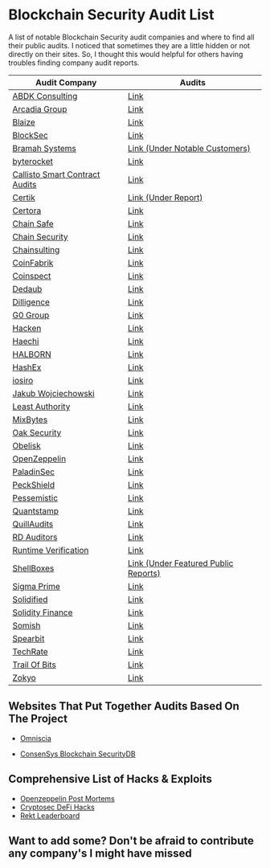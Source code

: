 # Blockchain Security Audit List
A list of notable Blockchain Security audit companies and where to find all their public audits. I noticed that sometimes they are a little hidden or not directly on their sites. So, I thought this would helpful for others having troubles finding company audit reports.

| Audit Company                                                                        | Audits 
|--------------------------------------------------------------------------------------|-----------------------------------------------------------------------------------------------------|
| [ABDK Consulting](https://www.abdk.consulting/)                                      | [Link](https://github.com/abdk-consulting/audits)                                                   |
| [Arcadia Group](https://arcadiamgroup.com/)                                          | [Link](https://docs.arcadia.agency/audits-and-code-reviews/directory)                               |
| [Blaize](https://blaize.tech/security/)                                              | [Link](https://blaize.tech/clients/)                                                                |
| [BlockSec](https://blocksecteam.com)                                                 | [Link](https://github.com/blocksecaudit/report)                                                     |
| [Bramah Systems](https://www.bramah.systems/)                                        | [Link (Under Notable Customers)](https://www.bramah.systems/)                                       |
| [byterocket](https://byterocket.com/)                                                | [Link](https://byterocket.com/audits)                                                               |
| [Callisto Smart Contract Audits](https://callisto.network/smart-contract-audit/)     | [Link](https://callisto.network/security-audits/)                                                   |
| [Certik](https://www.certik.org/)                                                    | [Link (Under Report)](https://www.certik.com/resources/blog)                                        |
| [Certora](https://www.certora.com/)                                                  | [Link](https://www.certora.com/#Reports)                                                            |
| [Chain Safe](https://chainsafe.io/)                                                  | [Link](https://github.com/ChainSafe/audits)                                                         |
| [Chain Security](https://chainsecurity.com/)                                         | [Link](https://chainsecurity.com/audits/)                                                           |
| [Chainsulting](https://chainsulting.de/)                                             | [Link](https://github.com/chainsulting/Smart-Contract-Security-Audits)                              |
| [CoinFabrik](https://www.coinfabrik.com/)                                            | [Link](https://blog.coinfabrik.com/category/smart-contracts/smart-contract-audit-smart-contracts/)  |
| [Coinspect](https://www.coinspect.com/)                                              | [Link](https://www.coinspect.com/#blog)                                                             |
| [Dedaub](https://www.dedaub.com/)                                                    | [Link](https://github.com/Dedaub/audits)                                                            |
| [Dilligence](https://consensys.net/diligence/)                                       | [Link](https://github.com/orgs/ConsenSys/repositories?q=audit&type=all&language=&sort=)             |
| [G0 Group](https://github.com/g0-group)                                              | [Link](https://github.com/g0-group/Audits)                                                          |
| [Hacken](https://hacken.io/)                                                         | [Link](https://hacken.io/audits/)                                                                   |
| [Haechi](https://audit.haechi.io/#main)                                              | [Link](https://audit.haechi.io/archive)                                                             |
| [HALBORN](https://halborn.com/)                                                      | [Link](https://github.com/HalbornSecurity/PublicReports)                                            |
| [HashEx](https://hashex.org/)                                                        | [Link](https://blog.hashex.org/tagged/audit)                                                        |
| [iosiro](https://www.iosiro.com/)                                                    | [Link](https://www.iosiro.com/audits)                                                               |
| [Jakub Wojciechowski](https://kudelskisecurity.com)                                  | [Link](https://research.kudelskisecurity.com/?s=audit)                                              |
| [Least Authority](https://leastauthority.com/)                                       | [Link](https://leastauthority.com/security-consulting/published-audits/)                            |
| [MixBytes](https://mixbytes.io/)                                                     | [Link](https://github.com/mixbytes/audits_public)                                                   |
| [Oak Security](https://www.oaksecurity.io/)                                          | [Link](https://github.com/oak-security/audit-reports)                                               |
| [Obelisk](https://obeliskauditing.com/)                                              | [Link](https://obeliskauditing.com/audits)                                                          |
| [OpenZeppelin](https://openzeppelin.com/)                                            | [Link](https://blog.openzeppelin.com/security-audits/)                                              |
| [PaladinSec](https://paladinsec.co/)                                                 | [Link](https://paladinsec.co/audits/)                                                               |
| [PeckShield](https://peckshield.com/en)                                              | [Link](https://github.com/peckshield/publications/tree/master/audit_reports)                        |
| [Pessemistic](https://pessimistic.io/)                                               | [Link](https://github.com/pessimistic-io/audits)                                                    |
| [Quantstamp](https://quantstamp.com/)                                                | [Link](https://github.com/orgs/quantstamp/repositories?q=review&type=all&language=&sort=)           |
| [QuillAudits](https://audits.quillhash.com/smart-contract-audit)                     | [Link](https://audits.quillhash.com/audits)                                                         |
| [RD Auditors](https://www.rdauditors.com/)                                           | [Link](https://www.rdauditors.com/audits/)                                                          |
| [Runtime Verification](https://runtimeverification.com/)                             | [Link](https://runtimeverification.com/blog/category/audits)                                        |
| [ShellBoxes](https://audit.shellboxes.com/)                                          | [Link (Under Featured Public Reports)](https://audit.shellboxes.com/)                               |
| [Sigma Prime](https://sigmaprime.io/)                                                | [Link](https://github.com/sigp/public-audits)                                                       |
| [Solidified](https://solidified.io/)                                                 | [Link](https://github.com/solidified-platform/audits)                                               |
| [Solidity Finance](https://solidity.finance/)                                        | [Link](https://solidity.finance/audits/)                                                            |
| [Somish](https://www.somish.com/blockchain/smart-contract-audit/)                    | [Link](https://www.somish.com/portfolio)                                                            |
| [Spearbit](https://spearbit.com/)                                                    | [Link](https://github.com/spearbit/portfolio)                                                       |
| [TechRate](https://techrate.org/)                                                    | [Link](https://techrate.org/#product-list)                                                          |
| [Trail Of Bits](https://www.trailofbits.com/)                                        | [Link](https://github.com/trailofbits/publications#smart-contracts)                                 |
| [Zokyo](https://www.zokyo.io/)                                                       | [Link](https://www.zokyo.io/audit-reports)                                                          |


## Websites That Put Together Audits Based On The Project
* [Omniscia](https://omniscia.io/)

* [ConsenSys Blockchain SecurityDB](https://consensys.github.io/blockchainSecurityDB/)

## Comprehensive List of Hacks & Exploits
* [Openzeppelin Post Mortems](https://forum.openzeppelin.com/t/list-of-ethereum-smart-contracts-post-mortems/1191)
* [Cryptosec DeFi Hacks](https://cryptosec.info/defi-hacks/)
* [Rekt Leaderboard](https://rekt.news/leaderboard/)

## Want to add some? Don't be afraid to contribute any company's I might have missed
